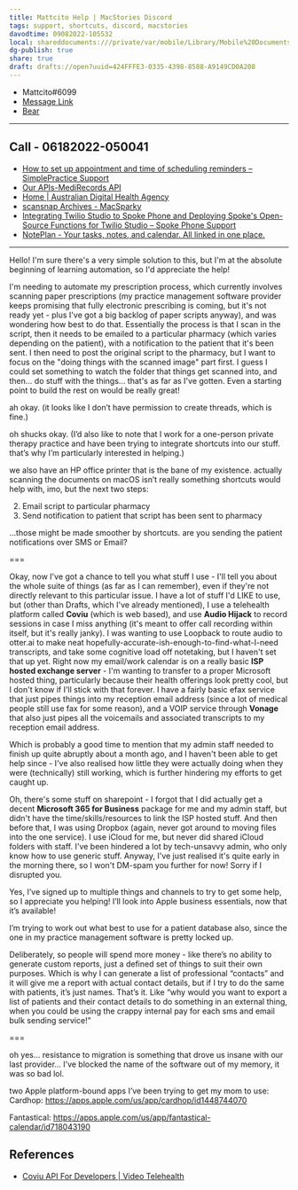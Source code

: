 ```yaml
---
title: Mattcito Help | MacStories Discord
tags: support, shortcuts, discord, macstories
davodtime: 09082022-105532
local: shareddocuments:///private/var/mobile/Library/Mobile%20Documents/iCloud~md~obsidian/Documents/OBSHIDDIAN/drafts/424FFFE3-0335-4398-8588-A9149CD0A208.md
dg-publish: true
share: true
draft: drafts://open?uuid=424FFFE3-0335-4398-8588-A9149CD0A208
---
```


- Mattcito#6099
- [Message Link](https://discord.com/channels/836622115435184162/959474099279786004/960407957269536769)
- [Bear](bear://x-callback-url/open-note?id=3D81AF38-4CE9-47CB-B5E6-BF32512A65BF-4172-00000099DC2CD166)

---

## Call - 06182022-050041

- [How to set up appointment and time of scheduling reminders &ndash; SimplePractice Support](https://support.simplepractice.com/hc/en-us/articles/207625736-How-to-set-up-appointment-and-time-of-scheduling-reminders)
- [Our APIs-MediRecords API](https://connectapi.medirecords.com/our-apis/)
- [Home | Australian Digital Health Agency](https://www.digitalhealth.gov.au/)
- [scansnap Archives - MacSparky](https://www.macsparky.com/blog/tag/scansnap/)
- [Integrating Twilio Studio to Spoke Phone and Deploying Spoke&#39;s Open-Source Functions for Twilio Studio &ndash; Spoke Phone Support](https://support.spokephone.com/hc/en-us/articles/4411806772749-Integrating-Twilio-Studio-to-Spoke-Phone-and-Deploying-Spoke-s-Open-Source-Functions-for-Twilio-Studio)
- [NotePlan - Your tasks, notes, and calendar. All linked in one place.](https://noteplan.co/)

---

Hello! I'm sure there's a very simple solution to this, but I'm at the absolute beginning of learning automation, so I'd appreciate the help! 

I'm needing to automate my prescription process, which currently involves scanning paper prescriptions (my practice management software provider keeps promising that fully electronic prescribing is coming, but it's not ready yet - plus I've got a big backlog of paper scripts anyway), and was wondering how best to do that. Essentially the process is that I scan in the script, then it needs to be emailed to a particular pharmacy (which varies depending on the patient), with a notification to the patient that it's been sent. I then need to post the original script to the pharmacy, but I want to focus on the "doing things with the scanned image" part first.  I guess I could set something to watch the folder that things get scanned into, and then... do stuff with the things... that's as far as I've gotten. Even a starting point to build the rest on would be really great!

ah okay. (it looks like I don’t have permission to create threads, which is fine.)

oh shucks okay. (I’d also like to note that I work for a one-person private therapy practice and have been trying to integrate shortcuts into our stuff. that’s why I’m particularly interested in helping.)

we also have an HP office printer that is the bane of my existence. actually scanning the documents on macOS isn’t really something shortcuts would help with, imo, but the next two steps:

2. Email script to particular pharmacy 
3. Send notification to patient that script has been sent to pharmacy

...those might be made smoother by shortcuts. are you sending the patient notifications over SMS or Email?

===

Okay, now I've got a chance to tell you what stuff I use - I'll tell you about the whole suite of things (as far as I can remember), even if they're not directly relevant to this particular issue. I have a lot of stuff I'd LIKE to use, but (other than Drafts, which I've already mentioned), I use a telehealth platform called **Coviu** (which is web based), and use **Audio Hijack** to record sessions in case I miss anything (it's meant to offer call recording within itself, but it's really janky). I was wanting to use Loopback to route audio to otter.ai to make neat hopefully-accurate-ish-enough-to-find-what-I-need transcripts, and take some cognitive load off notetaking, but I haven't set that up yet. Right now my email/work calendar is on a really basic **ISP hosted exchange server** - I'm wanting to transfer to a proper Microsoft hosted thing, particularly because their health offerings look pretty cool, but I don't know if I'll stick with that forever. I have a fairly basic efax service that just pipes things into my reception email address (since a lot of medical people still use fax for some reason), and a VOIP service through **Vonage** that also just pipes all the voicemails and associated transcripts to my reception email address.

Which is probably a good time to mention that my admin staff needed to finish up quite abruptly about a month ago, and I haven't been able to get help since - I've also realised how little they were actually doing when they were (technically) still working, which is further hindering my efforts to get caught up.

Oh, there's some stuff on sharepoint - I forgot that I did actually get a decent **Microsoft 365 for Business** package for me and my admin staff, but didn't have the time/skills/resources to link the ISP hosted stuff. And then before that, I was using Dropbox (again, never got around to moving files into the one service). I use iCloud for me, but never did shared iCloud folders with staff. I've been hindered a lot by tech-unsavvy admin, who only know how to use generic stuff.  Anyway, I've just realised it's quite early in the morning there, so I won't DM-spam you further for now! Sorry if I disrupted you.

Yes, I’ve signed up to multiple things and channels to try to get some help, so I appreciate you helping! I’ll look into Apple business essentials,  now that it’s available!

I’m trying to work out what best to use for a patient database also, since the one in my practice management software is pretty locked up.

Deliberately, so people will spend more money - like there’s no ability to generate custom reports, just a defined set of things to suit their own purposes. Which is why I can generate a list of professional  “contacts” and it will give me a report with actual contact details, but if I try to do the same with patients, it’s just names. That’s it. Like “why would you want to export a list of patients and their contact details to do something in an external thing, when you could be using the crappy internal pay for each sms and email bulk sending service!”

===

oh yes... resistance to migration is something that drove us insane with our last provider... I’ve blocked the name of the software out of my memory, it was so bad lol.

two Apple platform-bound apps I’ve been trying to get my mom to use:
Cardhop: https://apps.apple.com/us/app/cardhop/id1448744070

Fantastical: https://apps.apple.com/us/app/fantastical-calendar/id718043190

## References
- [Coviu API For Developers | Video Telehealth ](https://www.coviu.com/en-au/api)